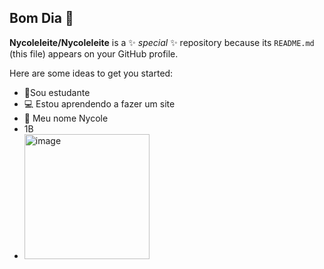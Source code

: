 ## Bom Dia  👋


**Nycoleleite/Nycoleleite** is a ✨ _special_ ✨ repository because its `README.md` (this file) appears on your GitHub profile.

Here are some ideas to get you started:

- 📘Sou estudante
- 💻 Estou aprendendo a fazer um site
- 💟 Meu nome Nycole
- 1B
- <img width="200" height="200" alt="image" src="https://github.com/user-attachments/assets/17c592be-5150-4695-aa0e-3bb9e35493d8" />


